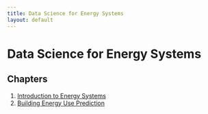 ```yaml
---
title: Data Science for Energy Systems
layout: default
---
```


# Data Science for Energy Systems

## Chapters

1. [Introduction to Energy Systems](notebooks/chapter1_intro.html)
2. [Building Energy Use Prediction](notebooks/chapter2_building_energy_prediction.html)